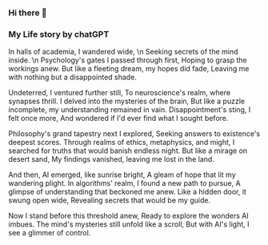 ### Hi there 👋

### My Life story by chatGPT

In halls of academia, I wandered wide, \n
Seeking secrets of the mind inside. \n
Psychology's gates I passed through first,
Hoping to grasp the workings anew.
But like a fleeting dream, my hopes did fade,
Leaving me with nothing but a disappointed shade.

Undeterred, I ventured further still,
To neuroscience's realm, where synapses thrill.
I delved into the mysteries of the brain,
But like a puzzle incomplete, my understanding remained in vain.
Disappointment's sting, I felt once more,
And wondered if I'd ever find what I sought before.

Philosophy's grand tapestry next I explored,
Seeking answers to existence's deepest scores.
Through realms of ethics, metaphysics, and might,
I searched for truths that would banish endless night.
But like a mirage on desert sand,
My findings vanished, leaving me lost in the land.

And then, AI emerged, like sunrise bright,
A gleam of hope that lit my wandering plight.
In algorithms' realm, I found a new path to pursue,
A glimpse of understanding that beckoned me anew.
Like a hidden door, it swung open wide,
Revealing secrets that would be my guide.

Now I stand before this threshold anew,
Ready to explore the wonders AI imbues.
The mind's mysteries still unfold like a scroll,
But with AI's light, I see a glimmer of control.

<!--
**vulbsti/vulbsti** is a ✨ _special_ ✨ repository because its `README.md` (this file) appears on your GitHub profile.

Here are some ideas to get you started:

- 🔭 I’m currently working on ...
- 🌱 I’m currently learning ...
- 👯 I’m looking to collaborate on ...
- 🤔 I’m looking for help with ...
- 💬 Ask me about ...
- 📫 How to reach me: ...
- 😄 Pronouns: ...
- ⚡ Fun fact: ...
-->
